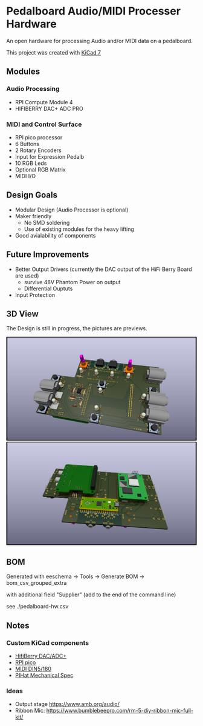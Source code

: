 # Pedalboard Audio/MIDI Processer Hardware

An open hardware for processing Audio and/or MIDI data on a pedalboard.

This project was created with [KiCad 7](https://www.kicad.org/blog/2023/02/Version-7.0.0-Released/)

## Modules

### Audio Processing
- RPI Compute Module 4
- HIFIBERRY DAC+ ADC PRO

### MIDI and Control Surface
- RPI pico processor
- 6 Buttons
- 2 Rotary Encoders
- Input for Expression Pedalb
- 10 RGB Leds
- Optional RGB Matrix
- MIDI I/O

## Design Goals
- Modular Design (Audio Processor is optional)
- Maker friendly
  - No SMD soldering
  - Use of existing modules for the heavy lifting
- Good avialability of components

## Future Improvements
- Better Output Drivers (currently the DAC output of the HiFi Berry Board are used)
    - survive 48V Phantom Power on output
    - Differential Ouptuts
- Input Protection


## 3D View

The Design is still in progress, the pictures are previews.

![Front View](img/pedalboard-hw-front.png)
![Rear View](img/pedalboard-hw-back.png)

## BOM

Generated with eeschema -> Tools -> Generate BOM -> bom_csv_grouped_extra

with additional field "Supplier" (add to the end of the command line)

see ./pedalboard-hw.csv 


## Notes

### Custom KiCad components

* [HifiBerry DAC/ADC+](https://github.com/hifiberry/kicad_template_dac_adc_stage)
* [RPI pico](https://github.com/ncarandini/KiCad-RP-Pico)
* [MIDI DIN5/180](https://github.com/nebs/eurocad)
* [PIHat Mechanical Spec](https://github.com/raspberrypi/hats/blob/master/hat-board-mechanical.pdf)

### Ideas

* Output stage https://www.amb.org/audio/
* Ribbon Mic: https://www.bumblebeepro.com/rm-5-diy-ribbon-mic-full-kit/
